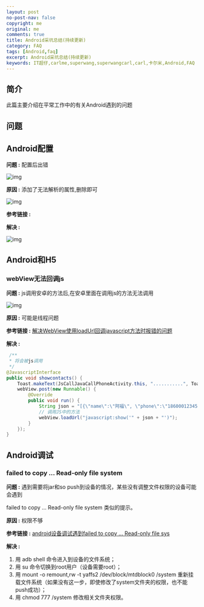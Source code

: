 ```yaml
---
layout: post
no-post-nav: false 
copyright: me
original: me
comments: true
title: Android采坑总结(持续更新)
category: FAQ
tags: [Android,faq]
excerpt: Android采坑总结(持续更新)
keywords: IT超仔,carlme,superwang,superwangcarl,carl,卡尔米,Android,FAQ
---
```


## 简介

此篇主要介绍在平常工作中的有关Android遇到的问题

## 问题

## Android配置

**问题 :** 配置后出错

![img]({{site.cdn}}assets/images/blog/2019/20190819105351.png)

**原因 :** 添加了无法解析的属性,删除即可

![img]({{site.cdn}}assets/images/blog/2019/20190819105452.png)

**参考链接 :** 

**解决 :** 

![img]({{site.cdn}}assets/images/blog/2019/20190819105520.png)



## Android和H5

### webView无法回调js

**问题 :** js调用安卓的方法后,在安卓里面在调用js的方法无法调用

![img]({{site.cdn}}assets/images/blog/2019/20190716183926.png)

**原因 :** 可能是线程问题

**参考链接 :** [解决WebView使用loadUrl回调javascript方法时报错的问题](https://blog.csdn.net/chenzhengfeng/article/details/85786749)

**解决 :** 

```java
 /**
 * 将会被js调用
 */
@JavascriptInterface
public void showcontacts() {
    Toast.makeText(JsCallJavaCallPhoneActivity.this, "...........", Toast.LENGTH_SHORT).show();
    webView.post(new Runnable() {
        @Override
        public void run() {
            String json = "[{\"name\":\"阿福\", \"phone\":\"18600012345\"}]";
            // 调用JS中的方法
            webView.loadUrl("javascript:show('" + json + "')");
        }
    });
}
```

## Android调试

### failed to copy ... Read-only file system

**问题 :** 遇到需要将jar和so push到设备的情况，某些没有调整文件权限的设备可能会遇到

failed to copy ... Read-only file system 类似的提示。

**原因 :** 权限不够

**参考链接 :** [android设备调试遇到failed to copy ... Read-only file sys](https://ifoggy.iteye.com/blog/1889226)

**解决 :** 

1. 用 adb shell 命令进入到设备的文件系统；
2. 用 su 命令切换到root用户（设备需要root）；
3. 用 mount -o remount,rw -t yaffs2 /dev/block/mtdblock0 /system 重新挂载文件系统（如果没有这一步，即使修改了system文件夹的权限，也不能push成功）；
4. 用 chmod 777 /system 修改相关文件夹权限。

